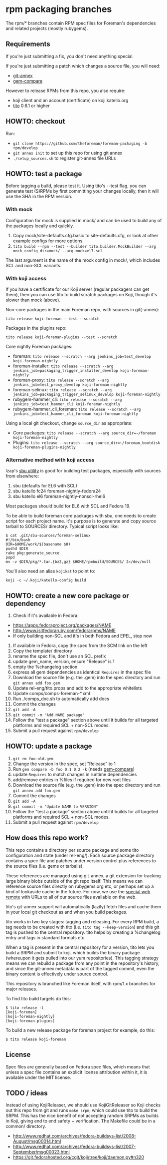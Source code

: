 # rpm packaging branches

The rpm/\* branches contain RPM spec files for Foreman's dependencies and
related projects (mostly rubygems).

## Requirements

If you're just submitting a fix, you don't need anything special.

If you're just submitting a patch which changes a source file, you will need:

* [git-annex](http://git-annex.branchable.com/)
* [gem-compare](https://rubygems.org/gems/gem-compare)

However to release RPMs from this repo, you also require:

* koji client and an account (certificate) on koji.katello.org
* [tito](https://github.com/dgoodwin/tito) 0.6.1 or higher

## HOWTO: checkout

Run:

* `git clone https://github.com/theforeman/foreman-packaging -b rpm/develop`
* `git annex init` to set up this repo for using git annex
* `./setup_sources.sh` to register git-annex file URLs

## HOWTO: test a package

Before tagging a build, please test it.  Using tito's --test flag, you can
generate test (S)RPMs by first committing your changes locally, then it will
use the SHA in the RPM version.

### With mock

Configuration for mock is supplied in mock/ and can be used to build any of
the packages locally and quickly.

1. Copy mock/site-defaults.cfg.basic to site-defaults.cfg, or look at other
   example configs for more options.
1. `tito build --rpm --test --builder tito.builder.MockBuilder --arg mock_config_dir=mock/ --arg mock=el7-scl`

The last argument is the name of the mock config in mock/, which includes SCL
and non-SCL variants.

### With koji access

If you have a certificate for our Koji server (regular packagers can get them),
then you can use tito to build scratch packages on Koji, though it's slower
than mock (above).

Non-core packages in the main Foreman repo, with sources in git(-annex):

    tito release koji-foreman --test --scratch

Packages in the plugins repo:

    tito release koji-foreman-plugins --test --scratch

Core nightly Foreman packages:

* foreman: `tito release --scratch --arg jenkins_job=test_develop koji-foreman-nightly`
* foreman-installer: `tito release --scratch --arg jenkins_job=packaging_trigger_installer_develop koji-foreman-nightly`
* foreman-proxy: `tito release --scratch --arg jenkins_job=test_proxy_develop koji-foreman-nightly`
* foreman-selinux: `tito release --scratch --arg jenkins_job=packaging_trigger_selinux_develop koji-foreman-nightly`
* rubygem-hammer\_cli: `tito release --scratch --arg jenkins_job=test_hammer_cli koji-foreman-nightly`
* rubygem-hammer\_cli\_foreman: `tito release --scratch --arg jenkins_job=test_hammer_cli_foreman koji-foreman-nightly`

Using a local git checkout, change `source_dir` as appropriate:

* Core packages: `tito release --scratch --arg source_dir=~/foreman koji-foreman-nightly`
* Plugins: `tito release --scratch --arg source_dir=~/foreman_bootdisk koji-foreman-plugins-nightly`

### Alternative method with koji access

lzap's [sbu utility](https://github.com/lzap/bin-public/blob/master/sbu) is
good for building test packages, especially with sources from elsewhere:

1. sbu (defaults for EL6 with SCL)
1. sbu katello fc24 foreman-nightly-fedora24
1. sbu katello el6 foreman-nightly-nonscl-rhel6

Most packages should build for EL6 with SCL and Fedora 19.

To be able to build foreman core packages with sbu, one needs to create script
for each project name. It's purpose is to generate and copy source tarball to
SOURCES/ directory. Typical script looks like:

    $ cat .git/sbu-sources/foreman-selinux
    #!/bin/bash
    DIR=$HOME/work/$(basename $0)
    pushd $DIR
    rake pkg:generate_source
    popd
    mv -v $DIR/pkg/*.tar.{bz2,gz} $HOME/rpmbuild/SOURCES/ 2>/dev/null

You'll also need an alias `kojikat` to point to:

    koji -c ~/.koji/katello-config build

## HOWTO: create a new core package or dependency

1. Check if it's available in Fedora:
  * https://apps.fedoraproject.org/packages/NAME
  * http://www.isitfedoraruby.com/fedorarpms/NAME
  * If only building non-SCL and it's in both Fedora and EPEL, stop now
1. If available in Fedora, copy the spec from the SCM link on the left
1. Copy the template/ directory
  1. rename the spec file, don't use an SCL prefix
  1. update gem\_name, version, ensure "Release" is 1
  1. empty the %changelog section
  1. express all gem dependencies as identical `Requires` in the spec file
1. Download the source file (e.g. the .gem) into the spec directory and run
   `git annex add foo.gem`
1. Update rel-eng/tito.props and add to the appropriate whitelists
1. Update comps/comps-foreman-\*.xml
2. Run ./comps_doc.sh to automatically add docs
1. Commit the changes
  1. `git add -A`
  1. `git commit -m "Add NAME package"`
1. Follow the "test a package" section above until it builds for all
   targeted platforms and required SCL + non-SCL modes.
1. Submit a pull request against `rpm/develop`

## HOWTO: update a package

1. `git rm foo-old.gem`
1. Change the version in the spec, set "Release" to 1
1. Run `gem compare -b foo 0.1 0.2 -k` (needs [gem-compare](https://rubygems.org/gems/gem-compare))
  1. update `Requires` to match changes in runtime dependencies
  1. add/remove entries in %files if required for new root files
1. Download the source file (e.g. the .gem) into the spec directory and run
   `git annex add foo.gem`
1. Commit the changes
  1. `git add -A`
  1. `git commit -m "Update NAME to VERSION"`
1. Follow the "test a package" section above until it builds for all
   targeted platforms and required SCL + non-SCL modes.
1. Submit a pull request against `rpm/develop`

## How does this repo work?

This repo contains a directory per source package and some tito configuration
and state (under rel-eng/).  Each source package directory contains a spec
file and patches under version control plus references to the source files
(i.e. gems or tarballs).

These references are managed using git-annex, a git extension for tracking
large binary blobs outside of the git repo itself.  This means we can
reference source files directly on rubygems.org etc, or perhaps set up a kind
of lookaside cache in the future.  For now, we use the [special web remote](http://git-annex.branchable.com/tips/using_the_web_as_a_special_remote/)
with URLs to all of our source files available on the web.

tito's git-annex support will automatically (lazily) fetch files and cache
them in your local git checkout as and when you build packages.

tito works in two key stages: tagging and releasing.  For every RPM build, a
tag needs to be created with tito (i.e. `tito tag --keep-version`) and this
git tag is pushed to the central repository.  tito helps by creating a
%changelog entry and tags in standard formats etc.

When a tag is present in the central repository for a version, tito lets you
build a SRPM and submit to koji, which builds the binary package (whereupon it
gets pulled into our yum repositories).  This tagging strategy means we can
rebuild a package from any point in the repository's history, and since the
git-annex metadata is part of the tagged commit, even the binary content is
effectively under source control.

This repository is branched like Foreman itself, with rpm/1.x branches
for major releases.

To find tito build targets do this:

    $ tito release -l
    [koji-foreman]
    [koji-foreman-nightly]
    [koji-foreman-plugins]

To build a new release package for foreman project for example, do this:

    $ tito release koji-foreman

## License

Spec files are generally based on Fedora spec files, which means that unless a
spec file contains an explicit license attribution within it, it is available
under the MIT license.

## TODO / ideas

Instead of using KojiReleaser, we should use KojiGitReleaser so Koji checks
out this repo from git and runs `make srpm`, which could use tito to build
the SRPM.  This has the nice benefit of not accepting random SRPMs as builds
in Koji, giving end to end safety + verification.  The Makefile could be in a
common/ directory.

  * http://www.redhat.com/archives/fedora-buildsys-list/2008-August/msg00014.html
  * http://www.redhat.com/archives/fedora-buildsys-list/2007-September/msg00023.html
  * https://git.fedorahosted.org/cgit/koji/tree/koji/daemon.py#n320
